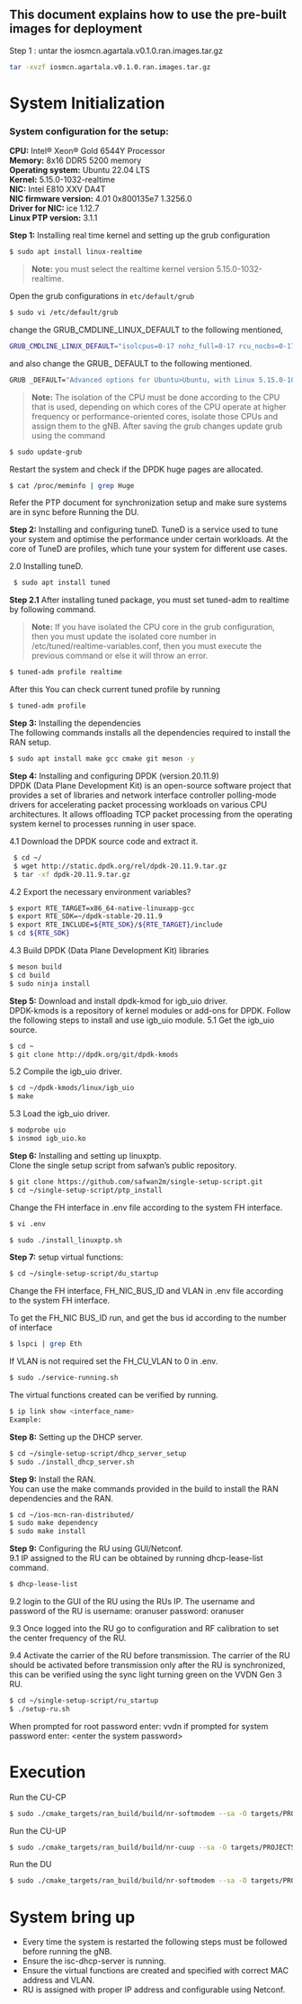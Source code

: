 ## This document explains how to use the pre-built images for deployment 

Step 1 : untar the iosmcn.agartala.v0.1.0.ran.images.tar.gz

```sh
tar -xvzf iosmcn.agartala.v0.1.0.ran.images.tar.gz

```
# System Initialization 
### System configuration for the setup:
**CPU:** Intel® Xeon® Gold 6544Y Processor </br>
**Memory:** 8x16 DDR5 5200 memory </br>
**Operating system:** Ubuntu 22.04 LTS </br>
**Kernel:** 5.15.0-1032-realtime </br>
**NIC:** Intel E810 XXV DA4T </br>
**NIC firmware version:** 4.01 0x800135e7 1.3256.0 </br>
**Driver for NIC:** ice 1.12.7 </br>
**Linux PTP version:** 3.1.1 </br>

**Step 1:** Installing real time kernel and setting up the grub configuration
```sh
$ sudo apt install linux-realtime
```
> **Note:** you must select the realtime kernel version 5.15.0-1032-realtime.
 
Open the grub configurations in ```etc/default/grub```
```sh
$ sudo vi /etc/default/grub
```
change the GRUB_CMDLINE_LINUX_DEFAULT to the following mentioned,
```sh
GRUB_CMDLINE_LINUX_DEFAULT="isolcpus=0-17 nohz_full=0-17 rcu_nocbs=0-17 kthread_cpus=18-31 rcu_nocb_poll nosoftlockup default_hugepagesz=1GB hugepagesz=1G hugepages=20 intel_iommu=on iommu=pt mitigations=off skew_tick=1 selinux=0 enforcing=0 tsc=reliable nmi_watchdog=0 softlockup_panic=0 audit=0 vt.handoff=7"
```
and also change the GRUB_ DEFAULT to the following mentioned.
```sh
GRUB _DEFAULT="Advanced options for Ubuntu>Ubuntu, with Linux 5.15.0-1032-realtime"
```
 
> **Note:** The isolation of the CPU must be done according to the CPU that is used, depending on which cores of the CPU operate at higher frequency or performance-oriented cores, isolate those CPUs and assign them to the gNB. 
After saving the grub changes update grub using the command 
```sh
$ sudo update-grub
```
Restart the system and check if the DPDK huge pages are allocated.
```sh
$ cat /proc/meminfo | grep Huge
```
 
Refer the PTP document for synchronization setup and make sure systems are in sync before Running the DU.

**Step 2:** Installing and configuring tuneD. 
TuneD is a service used to tune your system and optimise the performance under certain workloads. At the core of TuneD are profiles, which tune your system for different use cases.

2.0 Installing tuneD.
```sh
 $ sudo apt install tuned
```
**Step 2.1** After installing tuned package, you must set tuned-adm to realtime by following command.
> **Note:** If you have isolated the CPU core in the grub configuration, then you must update the isolated core number in /etc/tuned/realtime-variables.conf, then you must execute the previous command or else it will throw an error. 

 ```sh
$ tuned-adm profile realtime
```
After this You can check current tuned profile by running
```sh
$ tuned-adm profile
```

**Step 3:** Installing the dependencies </br>
The following commands installs all the dependencies required to install the RAN setup. 
```sh
$ sudo apt install make gcc cmake git meson -y
```

**Step 4:** Installing and configuring DPDK (version.20.11.9) </br>
DPDK (Data Plane Development Kit) is an open-source software project that provides a set of libraries and network interface controller polling-mode drivers for accelerating packet processing workloads on various CPU architectures. It allows offloading TCP packet processing from the operating system kernel to processes running in user space.

4.1 Download the DPDK source code and extract it.
```sh
 $ cd ~/ 
 $ wget http://static.dpdk.org/rel/dpdk-20.11.9.tar.gz 
 $ tar -xf dpdk-20.11.9.tar.gz
```

4.2 Export the necessary environment variables?
```sh
$ export RTE_TARGET=x86_64-native-linuxapp-gcc
$ export RTE_SDK=~/dpdk-stable-20.11.9
$ export RTE_INCLUDE=${RTE_SDK}/${RTE_TARGET}/include
$ cd ${RTE_SDK}
```

4.3 Build DPDK (Data Plane Development Kit) libraries
```sh
$ meson build 
$ cd build
$ sudo ninja install
```

**Step 5:** Download and install dpdk-kmod for igb_uio driver. </br>
DPDK-kmods is a repository of kernel modules or add-ons for DPDK. Follow the following steps to install and use igb_uio module. 
5.1 Get the igb_uio source.
```sh
$ cd ~
$ git clone http://dpdk.org/git/dpdk-kmods
```

5.2 Compile the igb_uio driver.
```sh
$ cd ~/dpdk-kmods/linux/igb_uio
$ make
```

5.3 Load the igb_uio driver.
```sh
$ modprobe uio
$ insmod igb_uio.ko
```

**Step 6:** Installing and setting up linuxptp. </br>
Clone the single setup script from safwan’s public repository.
```sh
$ git clone https://github.com/safwan2m/single-setup-script.git
$ cd ~/single-setup-script/ptp_install
```
Change the FH interface in .env file according to the system FH interface. 
```sh
$ vi .env
```

```sh
$ sudo ./install_linuxptp.sh
```

**Step 7:** setup virtual functions:
```sh
$ cd ~/single-setup-script/du_startup
```
Change the FH interface, FH_NIC_BUS_ID and VLAN in .env file according to the system FH interface. 
 
To get the FH_NIC BUS_ID run, and get the bus id according to the number of interface
```sh
$ lspci | grep Eth
```
 
If VLAN is not required set the FH_CU_VLAN to 0 in .env.
```sh
$ sudo ./service-running.sh
```

The virtual functions created can be verified by running.
```sh
$ ip link show <interface_name>
Example: 
```

**Step 8:** Setting up the DHCP server.
```sh
$ cd ~/single-setup-script/dhcp_server_setup
$ sudo ./install_dhcp_server.sh
```

**Step 9:** Install the RAN. </br>
You can use the make commands provided in the build to install the RAN dependencies and the RAN.
```sh
$ cd ~/ios-mcn-ran-distributed/
$ sudo make dependency
$ sudo make install
```

**Step 9:** Configuring the RU using GUI/Netconf. </br>
9.1 IP assigned to the RU can be obtained by running dhcp-lease-list command. 
```sh
$ dhcp-lease-list
```
 
9.2	login to the GUI of the RU using the RUs IP. The username and password of the RU is 
username: oranuser
password: oranuser
 
 

9.3	Once logged into the RU go to configuration and RF calibration to set the center frequency of the RU. 
 
9.4	Activate the carrier of the RU before transmission. 
The carrier of the RU should be activated before transmission only after the RU is synchronized, this can be verified using the sync light turning green on the VVDN Gen 3 RU. 
```sh
$ cd ~/single-setup-script/ru_startup
$ ./setup-ru.sh
```
When prompted for root password enter: vvdn
if prompted for system password enter: \<enter the system password>

# Execution

Run the CU-CP
```sh
$ sudo ./cmake_targets/ran_build/build/nr-softmodem --sa -O targets/PROJECTS/GENERIC-NR-5GC/CONF/gnb-cucp.sa.f1-e1-oaicore.conf
```
Run the CU-UP
```sh
$ sudo ./cmake_targets/ran_build/build/nr-cuup --sa -O targets/PROJECTS/GENERIC-NR-5GC/CONF/gnb-cuup.sa.f1-e1.conf
```
Run the DU
```sh
$ sudo ./cmake_targets/ran_build/build/nr-softmodem --sa -O targets/PROJECTS/GENERIC-NR-5GC/CONF/gnb-du.sa.band78.273PRB.1x1-f1-e1-vvdn.conf --thread-pool 12,13,14,15 --mplane
```
# System bring up
- Every time the system is restarted the following steps must be followed before running the gNB. </br>
- Ensure the isc-dhcp-server is running. </br>
- Ensure the virtual functions are created and specified with correct MAC address and VLAN. </br>
- RU is assigned with proper IP address and configurable using Netconf. </br>
